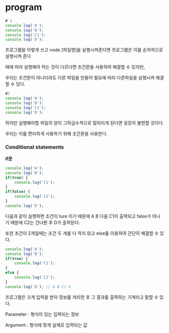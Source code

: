 # program

```jsx
# 1
console.log('A');
console.log('B');
console.log('C1');
console.log('D');
```

프로그램을 이렇게 쓰고 node [파일명]을 실행시켜준다면 프로그램은 이를 순차적으로 실행시켜 준다

때에 따라 실행해야 하는 것이 다르다면 조건문을 사용하여 해결할 수 있지만,

우리는 조건문이 아니더라도 다른 파일을 만들어 필요에 따라 다른파일을 실행시켜 해결할 수 있다.

```jsx
#2
console.log('A');
console.log('B');
console.log('C2');
console.log('D');
```

하지만 실행해야할 파일의 양이 그하급수적으로 많아지게 된다면 굉장히 불편할 것이다.

우리는 이를 편리하게 사용하기 위해 조건문을 사용한다.

### Conditional statements

**if문**

```jsx
console.log('A');
console.log('B');
if(true) {
    console.log('C1');
}
if(false) {
    console.log('C2');
}
console.log('D');
```

다음과 같이 실행하면 조건이 ture 이기 때문에 A B 다음 C1이 출력되고 false가 아니기 때문에 C2는 건너뛴 후 D가 출력된다.

또한 조건이 2개일때는 조건 두 개를 다 적지 않고 else를 이용하여 간단히 해결할 수 있다.

```jsx
console.log('A');
console.log('B');
if(true) {
    console.log('C1');
}
else {
    console.log('C2');
}
console.log('D'); // A B C1 D
```

프로그램은 크게 입력을 받아 정보를 처리한 후 그 결과를 출력하는 기계라고 말할 수 있다.

Parameter : 형식이 있는 입력되는 정보

Argument : 형식에 맞게 실제로 입력되는 값